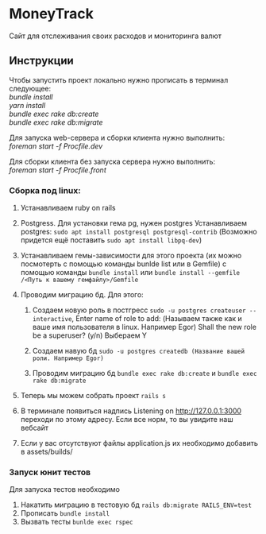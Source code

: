 # MoneyTrack

Сайт для отслеживания своих расходов и мониторинга валют

## Инструкции
Чтобы запустить проект локально нужно прописать в терминал следующее:    
*bundle install*  
*yarn install*  
*bundle exec rake db:create*  
*bundle exec rake db:migrate*  


Для запуска web-сервера и сборки клиента нужно выполнить:  
*foreman start -f Procfile.dev*  

Для сборки клиента без запуска сервера нужно выполнить:  
*foreman start -f Procfile.front*   



### Сборка под linux:
1. Устанавливаем ruby on rails
2. Postgress. Для установки гема pg, нужен postgres Устанавливаем postgres: `sudo apt install postgresql postgresql-contrib` (Возможно придется ещё поставить `sudo apt install libpq-dev`)
3. Устанавливаем гемы-зависимости для этого проекта (их можно посмотерть с помощью команды bunlde list или в Gemfile) с помощью команды `bundle install` или `bundle install --gemfile /<Путь к вашему гемфайлу>/Gemfile`
4. Проводим миграцию бд. Для этого: 
    1. Создаем новую роль в постгресс `sudo -u postgres createuser --interactive`,
        Enter name of role to add: (Называем также как и ваше имя пользователя в linux. Например Egor)
        Shall the new role be a superuser? (y/n) Выбераем Y 
    2. Создаем навую бд `sudo -u postgres createdb (Название вашей роли. Например Egor)`

    3. Проводим миграцию бд `bundle exec rake db:create` и `bundle exec rake db:migrate`

5. Теперь мы можем собрать проект `rails s` 
6. В терминале появиться надпись Listening on http://127.0.0.1:3000 переходи по этому адресу. Если все норм, то вы увидите наш вебсайт
7. Если у вас отсутствуют файлы application.js их необходимо добавить в assets/builds/

### Запуск юнит тестов
Для запуска тестов необходимо 
1. Накатить миграцию в тестовую бд `rails db:migrate RAILS_ENV=test` 
2. Прописать `bundle install`
3. Вызвать тесты `bunlde exec rspec` 